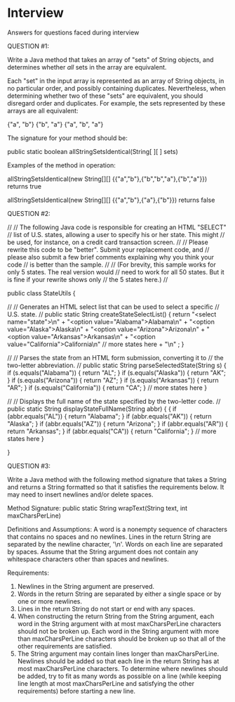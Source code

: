 # Interview

Answers for questions faced during interview

QUESTION #1:

Write a Java method that takes an array of "sets" of String objects,
and determines whether _all_ sets in the array are equivalent.

Each "set" in the input array is represented as an array of String objects, in 
no particular order, and possibly containing duplicates. Nevertheless, when
determining whether two of these "sets" are equivalent, you should disregard
order and duplicates. For example, the sets represented by these arrays are
all equivalent:

{"a", "b"}
{"b", "a"}
{"a", "b", "a"}

The signature for your method should be:

public static boolean allStringSetsIdentical(String[ ][ ] sets)

Examples of the method in operation:

allStringSetsIdentical(new String[][] {{"a","b"},{"b","b","a"},{"b","a"}})
returns true

allStringSetsIdentical(new String[][] {{"a","b"},{"a"},{"b"}}) returns false

QUESTION #2:

//
// The following Java code is responsible for creating an HTML "SELECT"
// list of U.S. states, allowing a user to specify his or her state. This might
// be used, for instance, on a credit card transaction screen. 
//
// Please rewrite this code to be "better". Submit your replacement code, and
// please also submit a few brief comments explaining why you think your code
// is better than the sample.
//
// (For brevity, this sample works for only 5 states. The real version would
// need to work for all 50 states. But it is fine if your rewrite shows only
// the 5 states here.)
//

public class StateUtils {

  //
  // Generates an HTML select list that can be used to select a specific
  // U.S. state.
  //
  public static String createStateSelectList()
  {
    return
      "<select name=\"state\">\n"
    + "<option value=\"Alabama\">Alabama</option>\n"
    + "<option value=\"Alaska\">Alaska</option>\n"
    + "<option value=\"Arizona\">Arizona</option>\n"
    + "<option value=\"Arkansas\">Arkansas</option>\n"
    + "<option value=\"California\">California</option>\n"
    // more states here
    + "</select>\n"
    ;
  }

  //
  // Parses the state from an HTML form submission, converting it to
  // the two-letter abbreviation.
  //
  public static String parseSelectedState(String s)
  {
    if (s.equals("Alabama"))     { return "AL"; }
    if (s.equals("Alaska"))      { return "AK"; }
    if (s.equals("Arizona"))     { return "AZ"; }
    if (s.equals("Arkansas"))    { return "AR"; }
    if (s.equals("California"))  { return "CA"; }
    // more states here
  }

  //
  // Displays the full name of the state specified by the two-letter code.
  //
  public static String displayStateFullName(String abbr) {
  {
    if (abbr.equals("AL")) { return "Alabama";    }
    if (abbr.equals("AK")) { return "Alaska";     }
    if (abbr.equals("AZ")) { return "Arizona";    }
    if (abbr.equals("AR")) { return "Arkansas";   }
    if (abbr.equals("CA")) { return "California"; }
    // more states here
  }

}

QUESTION #3:

Write a Java method with the following method signature that takes a String and
returns a String formatted so that it satisfies the requirements below.  It may
need to insert newlines and/or delete spaces.

Method Signature:
public static String wrapText(String text, int maxCharsPerLine)

Definitions and Assumptions:
A word is a nonempty sequence of characters that contains no spaces and no newlines.
Lines in the return String are separated by the newline character, '\n'.
Words on each line are separated by spaces. Assume that the String argument does
not contain any whitespace characters other than spaces and newlines.

Requirements:
1. Newlines in the String argument are preserved.
2. Words in the return String are separated by either a single space or by one or
more newlines.
3. Lines in the return String do not start or end with any spaces.
4. When constructing the return String from the String argument, each word in the 
String argument with at most maxCharsPerLine characters should not be broken up. 
Each word in the String argument with more than maxCharsPerLine characters should 
be broken up so that all of the other requirements are satisfied.
5. The String argument may contain lines longer than maxCharsPerLine. Newlines
should be added so that each line in the return String has at most maxCharsPerLine
characters. To determine where newlines should be added, try to fit as many words
as possible on a line (while keeping line length at most maxCharsPerLine and
satisfying the other requirements) before starting a new line.
